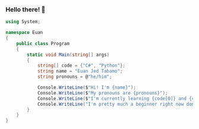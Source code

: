 ### Hello there! 👋

```csharp
using System;

namespace Euan
{
    public class Program
    {
        static void Main(string[] args)
        {
            string[] code = {"C#", "Python"};
            string name = "Euan Jed Tabamo";
            string pronouns = @"he/him";

            Console.WriteLine($"Hi! I'm {name}");
            Console.WriteLine($"My pronouns are {pronouns}");
            Console.WriteLine($"I'm currently learning {code[0]} and {code[1]}");
            Console.WriteLine("I'm pretty much a beginner right now don't tease me. 😭");
        }
    }
}

```

<!--
**u1tbmo/u1tbmo** is a ✨ _special_ ✨ repository because its `README.md` (this file) appears on your GitHub profile.

Here are some ideas to get you started:

- 🔭 I’m currently working on ...
- 🌱 I’m currently learning ...
- 👯 I’m looking to collaborate on ...
- 🤔 I’m looking for help with ...
- 💬 Ask me about ...
- 📫 How to reach me: ...
- 😄 Pronouns: ...
- ⚡ Fun fact: ... 
-->
